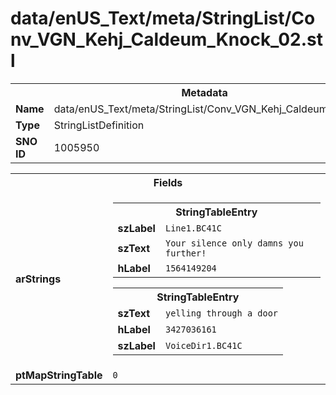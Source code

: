 <h1>data/enUS_Text/meta/StringList/Conv_VGN_Kehj_Caldeum_Knock_02.stl</h1><table><tr><th colspan="100%">Metadata</th></tr><tr><td><b>Name</b></td><td>data/enUS_Text/meta/StringList/Conv_VGN_Kehj_Caldeum_Knock_02.stl</td></tr><tr><td><b>Type</b></td><td>StringListDefinition</td></tr><tr><td><b>SNO ID</b></td><td>1005950</td></tr></table>

<table><tr><th colspan="100%">Fields</th></tr><tr><td><b>arStrings</b></td><td><table><tr><th colspan="100%">StringTableEntry</th></tr><tr><td><b>szLabel</b></td><td><code>Line1.BC41C</code></td></tr><tr><td><b>szText</b></td><td><code>Your silence only damns you further!</code></td></tr><tr><td><b>hLabel</b></td><td><code>1564149204</code></td></tr></table>


<table><tr><th colspan="100%">StringTableEntry</th></tr><tr><td><b>szText</b></td><td><code>yelling through a door</code></td></tr><tr><td><b>hLabel</b></td><td><code>3427036161</code></td></tr><tr><td><b>szLabel</b></td><td><code>VoiceDir1.BC41C</code></td></tr></table>


</td></tr><tr><td><b>ptMapStringTable</b></td><td><code>0</code></td></tr></table>

